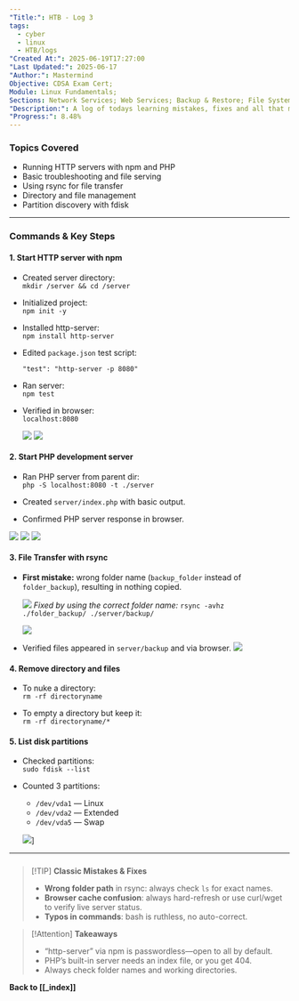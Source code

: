 ```yaml
---
"Title:": HTB - Log 3
tags:
  - cyber
  - linux
  - HTB/logs
"Created At:": 2025-06-19T17:27:00
"Last Updated:": 2025-06-17
"Author:": Mastermind
Objective: CDSA Exam Cert;
Module: Linux Fundamentals;
Sections: Network Services; Web Services; Backup & Restore; File System Management;
"Description:": A log of todays learning mistakes, fixes and all that mess.
"Progress:": 8.48%
---
```

### **Topics Covered**

- Running HTTP servers with npm and PHP
- Basic troubleshooting and file serving
- Using rsync for file transfer
- Directory and file management
- Partition discovery with fdisk

---

### **Commands & Key Steps**

#### **1. Start HTTP server with npm**

- Created server directory:  
    `mkdir /server && cd /server`
    
- Initialized project:  
    `npm init -y`
    
- Installed http-server:  
    `npm install http-server`
    
- Edited `package.json` test script:
    
    `"test": "http-server -p 8080"`
    
- Ran server:  
    `npm test`
    
- Verified in browser:  
    `localhost:8080`
    
    ![](brave_CZ6k6aHzGr.png)
    ![](brave_Os3StIlUoN.png)

#### **2. Start PHP development server**

- Ran PHP server from parent dir:  
    `php -S localhost:8080 -t ./server`
    
- Created `server/index.php` with basic output.
    
- Confirmed PHP server response in browser.
    
![](brave_2dlNtwM7q7.png)
![](brave_ffYFOaVEA1.png)
![](brave_U0IvdhH2J8.png)
#### **3. File Transfer with rsync**

- **First mistake:** wrong folder name (`backup_folder` instead of `folder_backup`), resulting in nothing copied.  

	![](brave_151Q2N5nWG.png)
    _Fixed by using the correct folder name:_
    `rsync -avhz ./folder_backup/ ./server/backup/`

	![](brave_4N2FsQLkFx.png)

- Verified files appeared in `server/backup` and via browser.
    ![](brave_GaeSYu7WYH.png)

#### **4. Remove directory and files**

- To nuke a directory:  
    `rm -rf directoryname`
    
- To empty a directory but keep it:  
    `rm -rf directoryname/*`
    

#### **5. List disk partitions**

- Checked partitions:  
    `sudo fdisk --list`
    
- Counted 3 partitions:
    - `/dev/vda1` — Linux
    - `/dev/vda2` — Extended
    - `/dev/vda5` — Swap
    
    ![](brave_mxPtO9Tp8v.png)]


---
### 



> [!TIP] **Classic Mistakes & Fixes**
> - **Wrong folder path** in rsync: always check `ls` for exact names.
> - **Browser cache confusion**: always hard-refresh or use curl/wget to verify live server status.
> - **Typos in commands**: bash is ruthless, no auto-correct.


> [!Attention] **Takeaways**
>  - “http-server” via npm is passwordless—open to all by default.
>  - PHP’s built-in server needs an index file, or you get 404.
>  - Always check folder names and working directories.  

**Back to [[_index]]**
